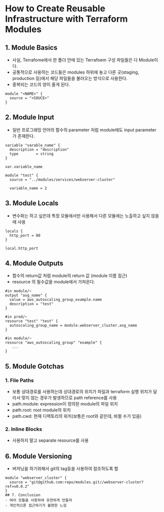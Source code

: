 # How to Create Reusable Infrastructure with Terraform Modules
## 1. Module Basics
- 사실, Terrafome에서 한 폴더 안에 있는 Terrafoem 구성 파일들은 다 Module이다.
- 공통적으로 사용하는 코드들은 modules 하위에 놓고 다른 곳(staging, production 등)에서 해당 파일들을 불러오는 방식으로 사용한다.
- 중복되는 코드의 양이 줄게 된다.
```
module "<NAME>" {
  source = "<SOUCE>"
}
```
## 2. Module Input
- 일반 프로그래밍 언어의 함수의 parameter 처럼 module에도 input parameter가 존재한다.
```
variable "varable_name" {
  description = "description"
  type        = string
}
```
```
var.variable_name
```
```
module "test" {
  source = "../modules/services/webserver-cluster"
  
  variable_name = 2
```
## 3. Module Locals
- 변수화는 하고 싶은데 특정 모듈에서만 사용해서 다른 모듈에는 노출하고 싶지 않을 때 사용
```
locals {
  http_port = 80
}
```
```
local.http_port
```
## 4. Module Outputs
- 함수의 return값 처럼 module의 return 값 (module 이름 접근)
- resource 의 필수값을 module에서 가져온다.
```
#in module/~
output "asg_name" {
  value = aws_autoscaling_group_example.name
  description = "test"
}

#in prod/~
resource "test" "test" {
  autoscaling_group_name = module.webserver_cluster.asg_name
}

#in module/~
resource "aws_autoscaling_group" "example" {
   ...
}
```
## 5. Module Gotchas
### 1. File Paths
- 보통 상대경로를 사용하는데 상대경로의 위치가 파일과 terraform 실행 위치가 달라서 맞지 않는 경우가 발생하므로 path reference를 사용
- path.module: expression이 정의된 module의 파일 위치
- path.root: root module의 위치
- path.cwd: 현재 디렉토리의 위치(보통은 root와 같은데, 바뀔 수가 있음)
### 2. Inline Blocks
- 사용하지 말고 separate resource를 사용
## 6. Module Versioning
- 버저닝을 하기위해서 git의 tag등을 사용하여 참조하도록 함
```
module "webserver_cluster" {
  source = "git@github.com:repo/modules.git//webserver-cluster?ref=v0.0.2"
}
## 7. Conclusion
- 여러 모듈을 사용하여 유연하게 만들자
- 개인적으론 접근하기가 불편한 느낌
